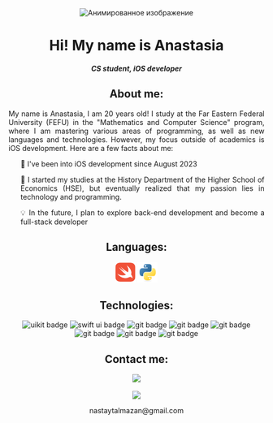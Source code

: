 <div align="center">
    <img src="https://i.pinimg.com/originals/f0/f0/d9/f0f0d932d6e39c7af5aa305cbd8da735.gif" alt="Анимированное изображение">
</div>
<h1 align="center">Hi! My name is Anastasia</a></h1>
<h5 align="center">CS student, iOS developer</h5>


<h2 align="center">About me:</h2>
       
<div align="justify">
    My name is Anastasia, I am 20 years old! I study at the Far Eastern Federal University (FEFU) in the "Mathematics and Computer Science" program, where I am mastering various areas of programming, as well as new languages and technologies. However, my focus outside of academics is iOS development. Here are a few facts about me:
    <ol></ol>
    <ol>&#128241 I've been into iOS development since August 2023</ol>
    <ol>&#127979 I started my studies at the History Department of the Higher School of Economics (HSE), but eventually realized that my passion lies in technology and programming.</ol>
    <ol>&#128161 In the future, I plan to explore back-end development and become a full-stack developer</ol>
</div>

<h2 align="center">Languages:</h2>
<p align="center"> 
    <img src="https://raw.githubusercontent.com/devicons/devicon/master/icons/swift/swift-original.svg" alt="swift" width="40" height="40"/> 
    <img src="https://raw.githubusercontent.com/devicons/devicon/master/icons/python/python-original.svg" alt="python" width="40" height="40"/> 
</p>

<h2 align="center">Technologies:</h2>
<div id="technologies" align="center"> 
    <img alt="uikit badge" src="https://img.shields.io/badge/UIKit-2b2b2b?style=for-the-badge&logo=uikit&logoColor=3a89c9"/>
    <img alt="swift ui badge" src="https://img.shields.io/badge/swiftui-2b2b2b?style=for-the-badge&logo=swift&logoColor=284ac7"/>
    <img alt="git badge" src="https://img.shields.io/badge/Swift concurrency-2b2b2b?style=for-the-badge&logo=swift&logoColor=FF4500"/>
    <img alt="git badge" src="https://img.shields.io/badge/MVC-2b2b2b?style=for-the-badge&logo=&logoColor=FF4500"/>
    <img alt="git badge" src="https://img.shields.io/badge/MVP-2b2b2b?style=for-the-badge&logo=&logoColor=FF4500"/>
    <img alt="git badge" src="https://img.shields.io/badge/VIPER-2b2b2b?style=for-the-badge&logo=&logoColor=FF4500"/>
    <img alt="git badge" src="https://img.shields.io/badge/MVVM-2b2b2b?style=for-the-badge&logo=&logoColor=FF4500"/>
    <img alt="git badge" src="https://img.shields.io/badge/Git-2b2b2b?style=for-the-badge&logo=git&logoColor=c75d28"/>
</div>

<h2 align="center">Contact me:</h2>
<p align="center">
    <a href="https://t.me/nas_www_ay">
        <img src="https://img.shields.io/badge/telegram-2b2b2b?style=for-the-badge&logo=telegram&logoColor=0066d4"/>
    </a> 
</p>
<p align="center">
    <a href="mailto:nastaytalmazan@gmail.com" style="display: flex; justify-content: center;">
        <img src="https://img.shields.io/badge/gmail-2b2b2b?style=for-the-badge&logo=gmail&logoColor=d4333b"/>
    </a>
</p>
<p align="center">
    nastaytalmazan@gmail.com
</p>
